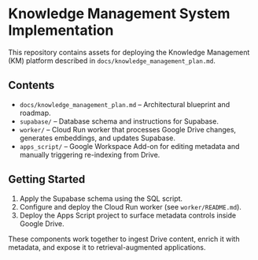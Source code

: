 # Knowledge Management System Implementation

This repository contains assets for deploying the Knowledge Management (KM) platform described in `docs/knowledge_management_plan.md`.

## Contents

- `docs/knowledge_management_plan.md` – Architectural blueprint and roadmap.
- `supabase/` – Database schema and instructions for Supabase.
- `worker/` – Cloud Run worker that processes Google Drive changes, generates embeddings, and updates Supabase.
- `apps_script/` – Google Workspace Add-on for editing metadata and manually triggering re-indexing from Drive.

## Getting Started

1. Apply the Supabase schema using the SQL script.
2. Configure and deploy the Cloud Run worker (see `worker/README.md`).
3. Deploy the Apps Script project to surface metadata controls inside Google Drive.

These components work together to ingest Drive content, enrich it with metadata, and expose it to retrieval-augmented applications.
